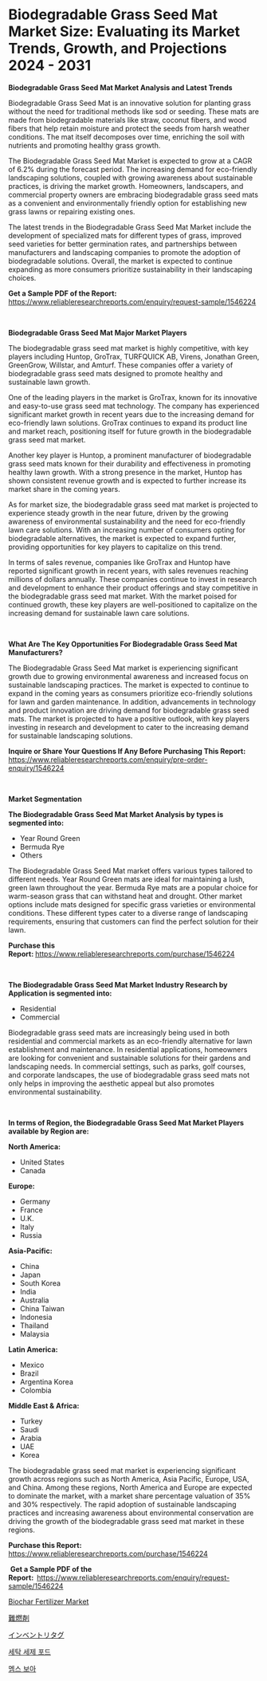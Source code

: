 <p><h1>Biodegradable Grass Seed Mat Market Size: Evaluating its Market Trends, Growth, and Projections 2024 - 2031</h1></p><p><strong>Biodegradable Grass Seed Mat Market Analysis and Latest Trends</strong></p>
<p><p>Biodegradable Grass Seed Mat is an innovative solution for planting grass without the need for traditional methods like sod or seeding. These mats are made from biodegradable materials like straw, coconut fibers, and wood fibers that help retain moisture and protect the seeds from harsh weather conditions. The mat itself decomposes over time, enriching the soil with nutrients and promoting healthy grass growth.</p><p>The Biodegradable Grass Seed Mat Market is expected to grow at a CAGR of 6.2% during the forecast period. The increasing demand for eco-friendly landscaping solutions, coupled with growing awareness about sustainable practices, is driving the market growth. Homeowners, landscapers, and commercial property owners are embracing biodegradable grass seed mats as a convenient and environmentally friendly option for establishing new grass lawns or repairing existing ones.</p><p>The latest trends in the Biodegradable Grass Seed Mat Market include the development of specialized mats for different types of grass, improved seed varieties for better germination rates, and partnerships between manufacturers and landscaping companies to promote the adoption of biodegradable solutions. Overall, the market is expected to continue expanding as more consumers prioritize sustainability in their landscaping choices.</p></p>
<p><strong>Get a Sample PDF of the Report:&nbsp;</strong> <a href="https://www.reliableresearchreports.com/enquiry/request-sample/1546224">https://www.reliableresearchreports.com/enquiry/request-sample/1546224</a></p>
<p>&nbsp;</p>
<p><strong>Biodegradable Grass Seed Mat Major Market Players</strong></p>
<p><p>The biodegradable grass seed mat market is highly competitive, with key players including Huntop, GroTrax, TURFQUICK AB, Virens, Jonathan Green, GreenGrow, Willstar, and Amturf. These companies offer a variety of biodegradable grass seed mats designed to promote healthy and sustainable lawn growth.</p><p>One of the leading players in the market is GroTrax, known for its innovative and easy-to-use grass seed mat technology. The company has experienced significant market growth in recent years due to the increasing demand for eco-friendly lawn solutions. GroTrax continues to expand its product line and market reach, positioning itself for future growth in the biodegradable grass seed mat market.</p><p>Another key player is Huntop, a prominent manufacturer of biodegradable grass seed mats known for their durability and effectiveness in promoting healthy lawn growth. With a strong presence in the market, Huntop has shown consistent revenue growth and is expected to further increase its market share in the coming years.</p><p>As for market size, the biodegradable grass seed mat market is projected to experience steady growth in the near future, driven by the growing awareness of environmental sustainability and the need for eco-friendly lawn care solutions. With an increasing number of consumers opting for biodegradable alternatives, the market is expected to expand further, providing opportunities for key players to capitalize on this trend.</p><p>In terms of sales revenue, companies like GroTrax and Huntop have reported significant growth in recent years, with sales revenues reaching millions of dollars annually. These companies continue to invest in research and development to enhance their product offerings and stay competitive in the biodegradable grass seed mat market. With the market poised for continued growth, these key players are well-positioned to capitalize on the increasing demand for sustainable lawn care solutions.</p></p>
<p>&nbsp;</p>
<p><strong>What Are The Key Opportunities For Biodegradable Grass Seed Mat Manufacturers?</strong></p>
<p><p>The Biodegradable Grass Seed Mat market is experiencing significant growth due to growing environmental awareness and increased focus on sustainable landscaping practices. The market is expected to continue to expand in the coming years as consumers prioritize eco-friendly solutions for lawn and garden maintenance. In addition, advancements in technology and product innovation are driving demand for biodegradable grass seed mats. The market is projected to have a positive outlook, with key players investing in research and development to cater to the increasing demand for sustainable landscaping solutions.</p></p>
<p><strong>Inquire or Share Your Questions If Any Before Purchasing This Report:</strong> <a href="https://www.reliableresearchreports.com/enquiry/pre-order-enquiry/1546224">https://www.reliableresearchreports.com/enquiry/pre-order-enquiry/1546224</a></p>
<p>&nbsp;</p>
<p><strong>Market Segmentation</strong></p>
<p><strong>The Biodegradable Grass Seed Mat Market Analysis by types is segmented into:</strong></p>
<p><ul><li>Year Round Green</li><li>Bermuda Rye</li><li>Others</li></ul></p>
<p><p>The Biodegradable Grass Seed Mat market offers various types tailored to different needs. Year Round Green mats are ideal for maintaining a lush, green lawn throughout the year. Bermuda Rye mats are a popular choice for warm-season grass that can withstand heat and drought. Other market options include mats designed for specific grass varieties or environmental conditions. These different types cater to a diverse range of landscaping requirements, ensuring that customers can find the perfect solution for their lawn.</p></p>
<p><strong>Purchase this Report:&nbsp;</strong><a href="https://www.reliableresearchreports.com/purchase/1546224">https://www.reliableresearchreports.com/purchase/1546224</a></p>
<p>&nbsp;</p>
<p><strong>The Biodegradable Grass Seed Mat Market Industry Research by Application is segmented into:</strong></p>
<p><ul><li>Residential</li><li>Commercial</li></ul></p>
<p><p>Biodegradable grass seed mats are increasingly being used in both residential and commercial markets as an eco-friendly alternative for lawn establishment and maintenance. In residential applications, homeowners are looking for convenient and sustainable solutions for their gardens and landscaping needs. In commercial settings, such as parks, golf courses, and corporate landscapes, the use of biodegradable grass seed mats not only helps in improving the aesthetic appeal but also promotes environmental sustainability.</p></p>
<p>&nbsp;</p>
<p><strong>In terms of Region, the Biodegradable Grass Seed Mat Market Players available by Region are:</strong></p>
<p>
    <p> <strong> North America: </strong>
        <ul>
            <li>United States</li>
            <li>Canada</li>
        </ul>
        </p> 
    <p> <strong> Europe: </strong>
        <ul>
            <li>Germany</li>
            <li>France</li>
            <li>U.K.</li>
            <li>Italy</li>
            <li>Russia</li>
        </ul>
        </p> 
    <p> <strong> Asia-Pacific: </strong>
        <ul>
            <li>China</li>
            <li>Japan</li>
            <li>South Korea</li>
            <li>India</li>
            <li>Australia</li>
            <li>China Taiwan</li>
            <li>Indonesia</li>
            <li>Thailand</li>
            <li>Malaysia</li>
        </ul>
        </p> 
    <p> <strong> Latin America: </strong>
        <ul>
            <li>Mexico</li>
            <li>Brazil</li>
            <li>Argentina Korea</li>
            <li>Colombia</li>
        </ul>
        </p> 
    <p> <strong> Middle East & Africa: </strong>
        <ul>
            <li>Turkey</li>
            <li>Saudi</li>
            <li>Arabia</li>
            <li>UAE</li>
            <li>Korea</li>
        </ul>
    </p>
    </p>
<p><p>The biodegradable grass seed mat market is experiencing significant growth across regions such as North America, Asia Pacific, Europe, USA, and China. Among these regions, North America and Europe are expected to dominate the market, with a market share percentage valuation of 35% and 30% respectively. The rapid adoption of sustainable landscaping practices and increasing awareness about environmental conservation are driving the growth of the biodegradable grass seed mat market in these regions.</p></p>
<p><strong>Purchase this Report: </strong><a href="https://www.reliableresearchreports.com/purchase/1546224">https://www.reliableresearchreports.com/purchase/1546224</a></p>
<p>&nbsp;<strong>Get a Sample PDF of the Report:&nbsp;&nbsp;</strong><a href="https://www.reliableresearchreports.com/enquiry/request-sample/1546224">https://www.reliableresearchreports.com/enquiry/request-sample/1546224</a></p>
<p><strong></strong></p>
<p><p><a href="https://github.com/moyahfrancoestellec51j635wcx/Market-Research-Report-List-1/blob/main/biochar-fertilizer-market.md">Biochar Fertilizer Market</a></p><p><a href="https://medium.com/@leonbruen1/%E9%98%B2%E7%82%8E%E5%89%A4%E5%B8%82%E5%A0%B4-%E7%AB%B6%E4%BA%89%E5%88%86%E6%9E%90-%E5%B8%82%E5%A0%B4%E5%8B%95%E5%90%91%E3%81%8A%E3%82%88%E3%81%B32031%E5%B9%B4%E3%81%BE%E3%81%A7%E3%81%AE%E4%BA%88%E6%B8%AC-00bdea528045">難燃剤</a></p><p><a href="https://medium.com/@dathomson6534/%E5%9C%A8%E5%BA%AB%E3%82%BF%E3%82%B0%E5%B8%82%E5%A0%B4%E3%83%AC%E3%83%9D%E3%83%BC%E3%83%88%E3%81%AF-%E3%81%93%E3%81%AE%E5%B8%82%E5%A0%B4%E3%81%AE%E6%9C%80%E6%96%B0%E3%81%AE%E3%83%88%E3%83%AC%E3%83%B3%E3%83%89%E3%81%A8%E6%88%90%E9%95%B7%E6%A9%9F%E4%BC%9A%E3%82%92%E6%98%8E%E3%82%89%E3%81%8B%E3%81%AB%E3%81%97%E3%81%BE%E3%81%99-6dfb21f65b83">インベントリタグ</a></p><p><a href="https://medium.com/@danielneavesallisons03mba/%EC%84%B8%ED%83%81-%EC%84%B8%EC%A0%9C-%ED%8C%9F-%EC%8B%9C%EC%9E%A5-%EB%B6%84%EC%84%9D-cagr-%EC%8B%9C%EC%9E%A5-%EC%84%B8%EB%B6%84%ED%99%94-%EB%B0%8F-%EA%B8%80%EB%A1%9C%EB%B2%8C-%EC%82%B0%EC%97%85-%EA%B0%9C%EC%9A%94-09401622c889">세탁 세제 포드</a></p><p><a href="https://medium.com/@danielneavesallisons03mba/mems-voa-%EC%8B%9C%EC%9E%A5%EC%9D%80-%EC%8B%9C%EC%9E%A5-%EC%A0%90%EC%9C%A0%EC%9C%A8-%EC%8B%9C%EC%9E%A5-%EB%8F%99%ED%96%A5-%EB%B0%8F-%EC%8B%9C%EC%9E%A5-%EC%84%B1%EC%9E%A5%EC%97%90-%EB%8C%80%ED%95%9C-%EC%A0%95%EB%B3%B4%EB%A5%BC-%EC%A0%9C%EA%B3%B5%ED%95%A9%EB%8B%88%EB%8B%A4-fb8100435922">멤스 보아</a></p></p>
